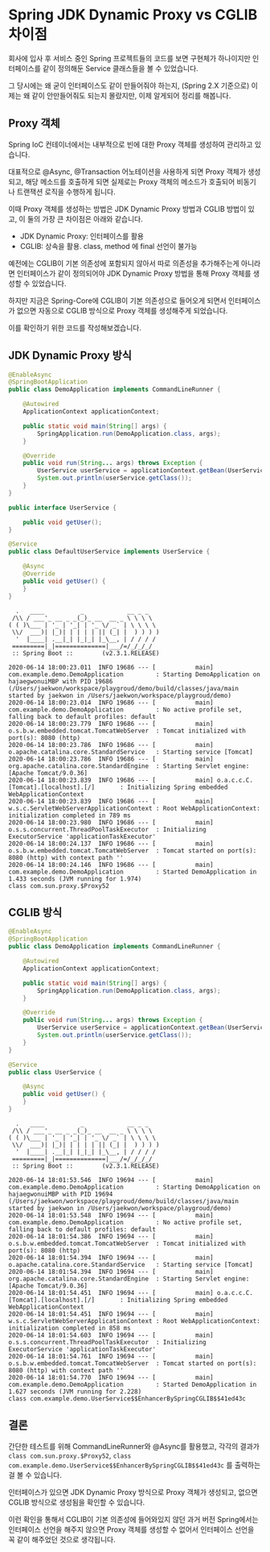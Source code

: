 # Spring JDK Dynamic Proxy vs CGLIB 차이점

회사에 입사 후 서비스 중인 Spring 프로젝트들의 코드를 보면 구현체가 하나이지만 인터페이스를 같이 정의해둔 Service 클래스들을 볼 수 있었습니다.

그 당시에는 왜 굳이 인터페이스도 같이 만들어줘야 하는지, (Spring 2.X 기준으로) 이제는 왜 같이 안만들어줘도 되는지 몰랐지만, 이제 알게되어 정리를 해봅니다.

## Proxy 객체

Spring IoC 컨테이너에서는 내부적으로 빈에 대한 Proxy 객체를 생성하여 관리하고 있습니다. 

대표적으로 @Async, @Transaction 어노테이션을 사용하게 되면 Proxy 객체가 생성되고, 해당 메소드를 호출하게 되면 실제로는 Proxy 객체의 메소드가 호출되어 비동기나 트랜잭션 로직을 수행하게 됩니다.

이때 Proxy 객체를 생성하는 방법은 JDK Dynamic Proxy 방법과 CGLIB 방법이 있고, 이 둘의 가장 큰 차이점은 아래와 같습니다.

* JDK Dynamic Proxy: 인터페이스를 활용
* CGLIB: 상속을 활용. class, method 에 final 선언이 불가능

예전에는 CGLIB이 기본 의존성에 포함되지 않아서 따로 의존성을 추가해주는게 아니라면 인터페이스가 같이 정의되어야 JDK Dynamic Proxy 방법을 통해 Proxy 객체를 생성할 수 있었습니다.

하지만 지금은 Spring-Core에 CGLIB이 기본 의존성으로 들어오게 되면서 인터페이스가 없으면 자동으로 CGLIB 방식으로 Proxy 객체를 생성해주게 되었습니다.

이를 확인하기 위한 코드를 작성해보겠습니다.

## JDK Dynamic Proxy 방식
```java
@EnableAsync
@SpringBootApplication
public class DemoApplication implements CommandLineRunner {

    @Autowired
    ApplicationContext applicationContext;

    public static void main(String[] args) {
        SpringApplication.run(DemoApplication.class, args);
    }

    @Override
    public void run(String... args) throws Exception {
        UserService userService = applicationContext.getBean(UserService.class);
        System.out.println(userService.getClass());
    }
}

public interface UserService {

    public void getUser();
}

@Service
public class DefaultUserService implements UserService {

    @Async
    @Override
    public void getUser() {
    }
}
```

```shell script
  .   ____          _            __ _ _
 /\\ / ___'_ __ _ _(_)_ __  __ _ \ \ \ \
( ( )\___ | '_ | '_| | '_ \/ _` | \ \ \ \
 \\/  ___)| |_)| | | | | || (_| |  ) ) ) )
  '  |____| .__|_| |_|_| |_\__, | / / / /
 =========|_|==============|___/=/_/_/_/
 :: Spring Boot ::        (v2.3.1.RELEASE)

2020-06-14 18:00:23.011  INFO 19686 --- [           main] com.example.demo.DemoApplication         : Starting DemoApplication on hajaegwonuiMBP with PID 19686 (/Users/jaekwon/workspace/playgroud/demo/build/classes/java/main started by jaekwon in /Users/jaekwon/workspace/playgroud/demo)
2020-06-14 18:00:23.014  INFO 19686 --- [           main] com.example.demo.DemoApplication         : No active profile set, falling back to default profiles: default
2020-06-14 18:00:23.779  INFO 19686 --- [           main] o.s.b.w.embedded.tomcat.TomcatWebServer  : Tomcat initialized with port(s): 8080 (http)
2020-06-14 18:00:23.786  INFO 19686 --- [           main] o.apache.catalina.core.StandardService   : Starting service [Tomcat]
2020-06-14 18:00:23.786  INFO 19686 --- [           main] org.apache.catalina.core.StandardEngine  : Starting Servlet engine: [Apache Tomcat/9.0.36]
2020-06-14 18:00:23.839  INFO 19686 --- [           main] o.a.c.c.C.[Tomcat].[localhost].[/]       : Initializing Spring embedded WebApplicationContext
2020-06-14 18:00:23.839  INFO 19686 --- [           main] w.s.c.ServletWebServerApplicationContext : Root WebApplicationContext: initialization completed in 789 ms
2020-06-14 18:00:23.980  INFO 19686 --- [           main] o.s.s.concurrent.ThreadPoolTaskExecutor  : Initializing ExecutorService 'applicationTaskExecutor'
2020-06-14 18:00:24.137  INFO 19686 --- [           main] o.s.b.w.embedded.tomcat.TomcatWebServer  : Tomcat started on port(s): 8080 (http) with context path ''
2020-06-14 18:00:24.146  INFO 19686 --- [           main] com.example.demo.DemoApplication         : Started DemoApplication in 1.433 seconds (JVM running for 1.974)
class com.sun.proxy.$Proxy52
```

## CGLIB 방식
```java
@EnableAsync
@SpringBootApplication
public class DemoApplication implements CommandLineRunner {

    @Autowired
    ApplicationContext applicationContext;

    public static void main(String[] args) {
        SpringApplication.run(DemoApplication.class, args);
    }

    @Override
    public void run(String... args) throws Exception {
        UserService userService = applicationContext.getBean(UserService.class);
        System.out.println(userService.getClass());
    }
}

@Service
public class UserService {

    @Async
    public void getUser() {
    }
}
```

```shell script
  .   ____          _            __ _ _
 /\\ / ___'_ __ _ _(_)_ __  __ _ \ \ \ \
( ( )\___ | '_ | '_| | '_ \/ _` | \ \ \ \
 \\/  ___)| |_)| | | | | || (_| |  ) ) ) )
  '  |____| .__|_| |_|_| |_\__, | / / / /
 =========|_|==============|___/=/_/_/_/
 :: Spring Boot ::        (v2.3.1.RELEASE)

2020-06-14 18:01:53.546  INFO 19694 --- [           main] com.example.demo.DemoApplication         : Starting DemoApplication on hajaegwonuiMBP with PID 19694 (/Users/jaekwon/workspace/playgroud/demo/build/classes/java/main started by jaekwon in /Users/jaekwon/workspace/playgroud/demo)
2020-06-14 18:01:53.548  INFO 19694 --- [           main] com.example.demo.DemoApplication         : No active profile set, falling back to default profiles: default
2020-06-14 18:01:54.386  INFO 19694 --- [           main] o.s.b.w.embedded.tomcat.TomcatWebServer  : Tomcat initialized with port(s): 8080 (http)
2020-06-14 18:01:54.394  INFO 19694 --- [           main] o.apache.catalina.core.StandardService   : Starting service [Tomcat]
2020-06-14 18:01:54.394  INFO 19694 --- [           main] org.apache.catalina.core.StandardEngine  : Starting Servlet engine: [Apache Tomcat/9.0.36]
2020-06-14 18:01:54.451  INFO 19694 --- [           main] o.a.c.c.C.[Tomcat].[localhost].[/]       : Initializing Spring embedded WebApplicationContext
2020-06-14 18:01:54.451  INFO 19694 --- [           main] w.s.c.ServletWebServerApplicationContext : Root WebApplicationContext: initialization completed in 858 ms
2020-06-14 18:01:54.603  INFO 19694 --- [           main] o.s.s.concurrent.ThreadPoolTaskExecutor  : Initializing ExecutorService 'applicationTaskExecutor'
2020-06-14 18:01:54.761  INFO 19694 --- [           main] o.s.b.w.embedded.tomcat.TomcatWebServer  : Tomcat started on port(s): 8080 (http) with context path ''
2020-06-14 18:01:54.770  INFO 19694 --- [           main] com.example.demo.DemoApplication         : Started DemoApplication in 1.627 seconds (JVM running for 2.228)
class com.example.demo.UserService$$EnhancerBySpringCGLIB$$41ed43c
```

## 결론

간단한 테스트를 위해 CommandLineRunner와 @Async를 활용했고, 각각의 결과가 `class com.sun.proxy.$Proxy52`, `class com.example.demo.UserService$$EnhancerBySpringCGLIB$$41ed43c` 를 출력하는 걸 볼 수 있습니다.

인터페이스가 있으면 JDK Dynamic Proxy 방식으로 Proxy 객체가 생성되고, 없으면 CGLIB 방식으로 생성됨을 확인할 수 있습니다.

이런 확인을 통해서 CGLIB이 기본 의존성에 들어와있지 않던 과거 버전 Spring에서는 인터페이스 선언을 해주지 않으면 Proxy 객체를 생성할 수 없어서 인터페이스 선언을 꼭 같이 해주었던 것으로 생각됩니다.
